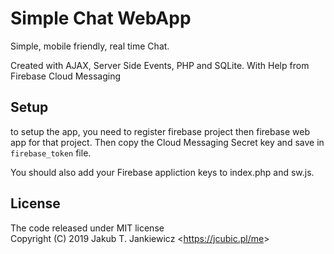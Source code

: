 # Simple Chat WebApp

Simple, mobile friendly, real time Chat.

Created with AJAX, Server Side Events, PHP and SQLite.
With Help from Firebase Cloud Messaging

## Setup

to setup the app, you need to register firebase project then firebase web app
for that project. Then copy the Cloud Messaging Secret key and save in
`firebase_token` file.

You should also add your Firebase appliction keys to index.php and sw.js.

## License

The code released under MIT license<br/>
Copyright (C) 2019 Jakub T. Jankiewicz <<https://jcubic.pl/me>>
